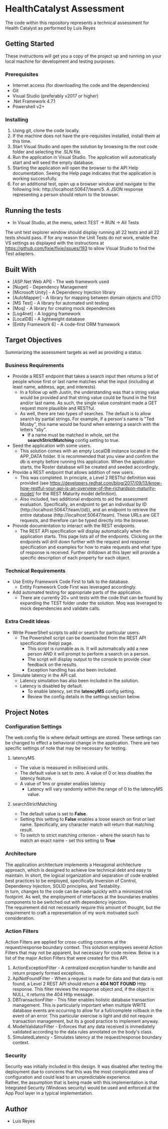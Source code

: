 # HealthCatalyst Assessment

The code within this repository represents a technical assessment for Health Catalyst as performed by Luis Reyes

## Getting Started

These instructions will get you a copy of the project up and running on your local machine for development and testing purposes. 

### Prerequisites

- Internet access (for downloading the code and the dependencies)
- Git
- Visual Studio (preferably v2017 or higher)
- .Net Framework 4.7.1 
- Powershell v2+


### Installing

1. Using git, clone the code locally.
2. If the machine does not have the pre-requisites installed, install them at this time.
3. Start Visual Studio and open the solution by browsing to the root code folder and selecting the .SLN file. 
4. Run the application in Visual Studio.  The application will automatically start and will seed the empty database.
5. Starting the application will open the browser to the API Help documentation.  Seeing the Help page indicates that the application is working successfully.
6. For an additional test, open up a browser window and navigate to the following link: http://localhost:50647/team/5.  A JSON response representing a person should return to the browser.


## Running the tests

- In Visual Studio, at the menu, select TEST -> RUN -> All Tests

The unit test explorer window should display running all 22 tests and all 22 tests should pass.  If for any reason the Unit Tests do not work, enable the VS settings as displayed with the instructions at https://github.com/fixie/fixie/issues/193 to allow Visual Studio to find the Test adapters.


## Built With

- [ASP.Net Web API] - The web framework used
- [Nuget] - Dependency Management
- [Microsoft Unity] - A Dependency Injection library
- [AutoMapper] - A library for mapping between domain objects and DTO
- [MS Test] - A library for automated unit testing
- [Moq] - A library for creating mock dependencies
- [Log4net] - A logging framework
- [LocalDB] - A lightweight database
- [Entity Framework 6] - A code-first ORM framework 

## Target Objectives

Summarizing the assessment targets as well as providing a status.

### Business Requirements

- Provide a REST endpoint that takes a search input then returns a list of people whose first or last name matches what the input (including at least name, address, age, and interests).  
  - In a follow up with Justin, the understanding was that a string value would be provided and that string value could be found in the first and/or last name.  As such, the single value constraint made a GET request more plausible and RESTful.  
  - As well, there are two types of searches.  The default is to allow search by partial strings.  For example, if a person's name is "Ted Mosby", this name would be found when entering a search with the letters "sby". 
    - If a name must be matched in whole, set the **searchStrictMatching** config setting to true. 
- Seed the application with some users.
  - This solution comes with an empty LocalDB instance located in the APP_DATA folder.  It is recommended that you view and confirm the db is empty before running this application.  When the application starts, the Roster database will be created and seeded accordingly.
- Provide a REST endpoint that allows addition of new users.
  - This was completed.  In principle, a Level 2 RESTful definition was provided (see https://developers.redhat.com/blog/2017/09/13/know-how-restful-your-api-is-an-overview-of-the-richardson-maturity-model/ for the REST Maturity model definition).  
  - Also included, two additional endpoints to aid the assessment evaluation.  Specifically, an endpoint to get an individual by ID (http://localhost:50647/team/{id}), and an endpoint to retrieve the entire database (http://localhost:50647/team).  These URLs are GET requests, and therefore can be typed directly into the browser.
- Provide documentation to interact with the REST endpoints.
  - The REST API specification will display automatically when the application starts.  This page lists all of the endpoints.  Clicking on the endpoints will drill down further with the request and response specification and examples for how to make requests and what type of response is received.  Further drilldown at this layer will provide a specific description of each property for each object.
 
### Technical Requirements

- Use Entity Framework Code First to talk to the database.
  - Entity Framework Code First was leveraged accordingly.
- Add automated testing for appropriate parts of the application.
  - There are currently 20+ unit tests with the code that can be found by expanding the TEST folder under the solution.  Moq was leveraged to mock dependencies and validate calls.  
 
### Extra Credit Ideas

- Write PowerShell scripts to add or search for particular users.
  - The Powershell script can be downloaded from the REST API specification (help) page.  
    - This script is runnable as is.  It will automatically add a new person AND it will prompt to perform a search on a person.  
    - The script will display output to the console to provide clear feedback on the results.  
    - Exception handling has also been included. 
- Simulate latency in the API call.
  - Latency simulation has also been included in the solution.  
  - Latency is disabled by default.  
    - To enable latency, set the **latencyMS** config setting.  
	- Review the config details in the settings section below.

## Project Notes

### Configuration Settings

The web.config file is where default settings are stored. These settings can be changed to effect a behavioral change in the application. There are two specific settings of note that may be necessary for testing.

1. latencyMS
   - The value is measured in millisecond units. 
   - The default value is set to zero. A value of 0 or less disables the latency feature.
   - A value of 1ms or greater enables latency
     - Latency will vary randomly within the range of 0 to the latencyMS value.
	 
2. searchStrictMatching
   - The default value is set to **False**.
   - Setting this setting to **False** enables a loose search on first or last name.  Specifically, any character match will return that matching result. 
   - To switch to strict matching criterion - where the search has to match an exact name - set this setting to **True** 

### Architecture

The application architecture implements a Hexagonal architecture approach, which is designed to achieve low technical debt and easy to maintain. 
In short, the logical organization and separation of code enabled best practices to be employed, specifically Inversion of Control, Dependency Injection, SOLID principles, and Testability.  
In turn, changes to the code can be made quickly with a minimized risk footprint. As well, the employment of interfaces at the boundaries enables components to be switched out with dependency injection.  
The requirement did not necessarily require this amount of thought, but the requirement to craft a representation of my work motivated such consideration.

### Action Filters

Action Filters are applied for cross-cutting concerns at the request/response boundary context.  This solution employees several Action Filters that may not be apparent, but necessary for code review.
Below is a list of the major Action Filters that were created for this API.

1. ActionExceptionFilter - A centralized exception handler to handle and return properly formed exceptions.
2. ApiNotFoundFilter - When a request is made for data and that data is not found, a Level 2 REST API should return a **404 NOT FOUND** Http response.  This filter reviews the response object and, if the object is NULL, it returns the 404 Http message.
3. DBTransactionFilter - This filter enables holistic database transaction management.  This is particularly important when multiple WRITE database events are occurring to allow for a full/complete rollback in the event of an error.  This particular exercise is light and did not require transaction management, but its a good practice to implement anyway.
4. ModelValidatorFilter - Enforces that any data received is immediately validated according to the data rules annotated on the body's class.
5. SimulatedLatency - Simulates latency at the request/response boundary context.

### Security

Security was initially included in this design.  It was disabled after testing the deployment due to concerns that this was the most complicated area of configuration and could lead to an unpredictable experience.  
Rather, the assumption that is being made with this implementation is that Integrated Security (Windows security) would be used and enforced at the App Pool layer in a typical implementation.

## Author

- Luis Reyes 





